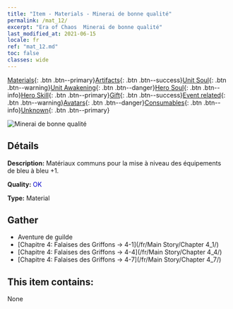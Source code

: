 ```yaml
---
title: "Item - Materials - Minerai de bonne qualité"
permalink: /mat_12/
excerpt: "Era of Chaos  Minerai de bonne qualité"
last_modified_at: 2021-06-15
locale: fr
ref: "mat_12.md"
toc: false
classes: wide
---
```

 [Materials](/ItemsFR/){: .btn .btn--primary}[Artifacts](/ItemsFR/Artifacts/){: .btn .btn--success}[Unit Soul](/ItemsFR/UnitSoul/){: .btn .btn--warning}[Unit Awakening](/ItemsFR/UnitAwakening/){: .btn .btn--danger}[Hero Soul](/ItemsFR/HeroSoul/){: .btn .btn--info}[Hero Skill](/ItemsFR/HeroSkill/){: .btn .btn--primary}[Gift](/ItemsFR/Gift/){: .btn .btn--success}[Event related](/ItemsFR/Events/){: .btn .btn--warning}[Avatars](/ItemsFR/Avatars/){: .btn .btn--danger}[Consumables](/ItemsFR/Consumables/){: .btn .btn--info}[Unknown](/ItemsFR/Unknown/){: .btn .btn--primary}

 ![Minerai de bonne qualité](/images/t/i_cailiao_kuangshi1.png)

## Détails
 **Description:** Matériaux communs pour la mise à niveau des équipements de bleu à bleu +1.

 **Quality:** <span style="color: #0000CD">OK</span>

 **Type:** Material

## Gather

*    Aventure de guilde 
*    [Chapitre 4: Falaises des Griffons -> 4-1](/fr/Main Story/Chapter 4_1/) 
*    [Chapitre 4: Falaises des Griffons -> 4-4](/fr/Main Story/Chapter 4_4/) 
*    [Chapitre 4: Falaises des Griffons -> 4-7](/fr/Main Story/Chapter 4_7/) 

## This item contains:

  None


